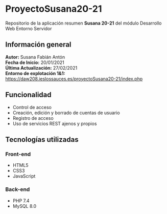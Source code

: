 # ProyectoSusana20-21
Repositorio de la aplicación resumen **Susana 20-21**
del módulo Desarrollo Web Entorno Servidor

## Información general
**Autor:** Susana Fabián Antón<br>
**Fecha de Inicio:**  20/01/2021<br>
**Última Actualización:**  27/02/2021<br>
**Entorno de explotación 1&1:** https://daw208.ieslossauces.es/proyectoSusana20-21/index.php

## Funcionalidad
- Control de acceso
- Creación, edición y borrado de cuentas de usuario
- Registro de acceso
- Uso de servicios REST ajenos y propios
## Tecnologías utilizadas
### Front-end
- HTML5
- CSS3
- JavaScript
### Back-end
- PHP 7.4
- MySQL 8.0

